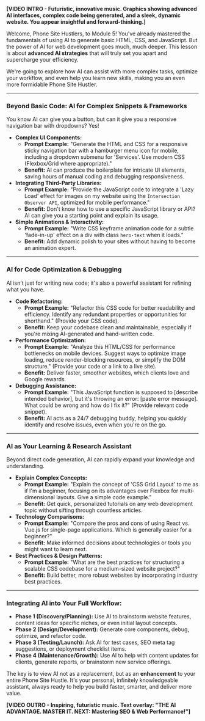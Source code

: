 **[VIDEO INTRO - Futuristic, innovative music. Graphics showing advanced AI interfaces, complex code being generated, and a sleek, dynamic website. You appear insightful and forward-thinking.]**

Welcome, Phone Site Hustlers, to Module 5! You've already mastered the fundamentals of using AI to generate basic HTML, CSS, and JavaScript. But the power of AI for web development goes much, much deeper. This lesson is about **advanced AI strategies** that will truly set you apart and supercharge your efficiency.

We're going to explore how AI can assist with more complex tasks, optimize your workflow, and even help you learn new skills, making you an even more formidable Phone Site Hustler.

---

### **Beyond Basic Code: AI for Complex Snippets & Frameworks**

You know AI can give you a button, but can it give you a responsive navigation bar with dropdowns? Yes!

* **Complex UI Components:**
    * **Prompt Example:** "Generate the HTML and CSS for a responsive sticky navigation bar with a hamburger menu icon for mobile, including a dropdown submenu for 'Services'. Use modern CSS (Flexbox/Grid where appropriate)."
    * **Benefit:** AI can produce the boilerplate for intricate UI elements, saving hours of manual coding and debugging responsiveness.
* **Integrating Third-Party Libraries:**
    * **Prompt Example:** "Provide the JavaScript code to integrate a 'Lazy Load' effect for images on my website using the `Intersection Observer API`, optimized for mobile performance."
    * **Benefit:** Don't know how to use a specific JavaScript library or API? AI can give you a starting point and explain its usage.
* **Simple Animations & Interactivity:**
    * **Prompt Example:** "Write CSS keyframe animation code for a subtle 'fade-in-up' effect on a div with class `hero-text` when it loads."
    * **Benefit:** Add dynamic polish to your sites without having to become an animation expert.

---

### **AI for Code Optimization & Debugging**

AI isn't just for writing new code; it's also a powerful assistant for refining what you have.

* **Code Refactoring:**
    * **Prompt Example:** "Refactor this CSS code for better readability and efficiency. Identify any redundant properties or opportunities for shorthand." (Provide your CSS code).
    * **Benefit:** Keep your codebase clean and maintainable, especially if you're mixing AI-generated and hand-written code.
* **Performance Optimization:**
    * **Prompt Example:** "Analyze this HTML/CSS for performance bottlenecks on mobile devices. Suggest ways to optimize image loading, reduce render-blocking resources, or simplify the DOM structure." (Provide your code or a link to a live site).
    * **Benefit:** Deliver faster, smoother websites, which clients love and Google rewards.
* **Debugging Assistance:**
    * **Prompt Example:** "This JavaScript function is supposed to [describe intended behavior], but it's throwing an error: [paste error message]. What could be wrong and how do I fix it?" (Provide relevant code snippet).
    * **Benefit:** AI acts as a 24/7 debugging buddy, helping you quickly identify and resolve issues, even when you're on the go.

---

### **AI as Your Learning & Research Assistant**

Beyond direct code generation, AI can rapidly expand your knowledge and understanding.

* **Explain Complex Concepts:**
    * **Prompt Example:** "Explain the concept of 'CSS Grid Layout' to me as if I'm a beginner, focusing on its advantages over Flexbox for multi-dimensional layouts. Give a simple code example."
    * **Benefit:** Get quick, personalized tutorials on any web development topic without sifting through countless articles.
* **Technology Comparisons:**
    * **Prompt Example:** "Compare the pros and cons of using React vs. Vue.js for single-page applications. Which is generally easier for a beginner?"
    * **Benefit:** Make informed decisions about technologies or tools you might want to learn next.
* **Best Practices & Design Patterns:**
    * **Prompt Example:** "What are the best practices for structuring a scalable CSS codebase for a medium-sized website project?"
    * **Benefit:** Build better, more robust websites by incorporating industry best practices.

---

### **Integrating AI into Your Full Workflow:**

* **Phase 1 (Discovery/Planning):** Use AI to brainstorm website features, content ideas for specific niches, or even initial layout concepts.
* **Phase 2 (Design/Development):** Generate core components, debug, optimize, and refactor code.
* **Phase 3 (Testing/Launch):** Ask AI for test cases, SEO meta tag suggestions, or deployment checklist items.
* **Phase 4 (Maintenance/Growth):** Use AI to help with content updates for clients, generate reports, or brainstorm new service offerings.

The key is to view AI not as a replacement, but as an **enhancement** to your entire Phone Site Hustle. It's your personal, infinitely knowledgeable assistant, always ready to help you build faster, smarter, and deliver more value.

**[VIDEO OUTRO - Inspiring, futuristic music. Text overlay: "THE AI ADVANTAGE. MASTER IT. NEXT: Mastering SEO & Web Performance!"]**
